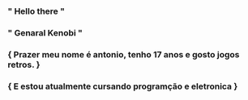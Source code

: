 ###  " Hello there "
###  " Genaral Kenobi "

### { Prazer meu nome é antonio, tenho 17 anos e gosto jogos retros. }

### { E estou atualmente cursando programção e eletronica }
